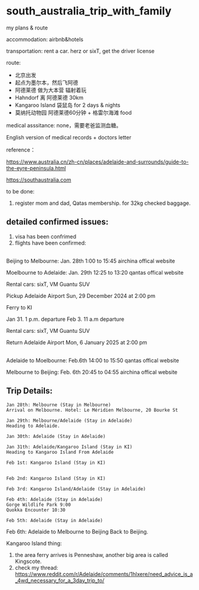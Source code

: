 # south_australia_trip_with_family
my plans & route


accommodation: airbnb&hotels

transportation: rent a car. herz or sixT, get the driver license

route: 
- 北京出发
- 起点为墨尔本，然后飞阿德
- 阿德莱德 做为大本营 辐射着玩
- Hahndorf 离 阿德莱德 30km
- Kangaroo Island 袋鼠岛 for 2 days & nights
- 莫纳托动物园 阿德莱德60分钟 + 格雷尔海滩 food


medical asssitance:
none，需要老爸监测血糖。

English version of medical records + doctors letter



reference：

https://www.australia.cn/zh-cn/places/adelaide-and-surrounds/guide-to-the-eyre-peninsula.html

https://southaustralia.com


to be done:
1. register mom and dad, Qatas membership. for 32kg checked baggage.


## detailed confirmed issues:

1. visa has been confrimed
2. flights have been confirmed:

<br>
Beijing to Melbourne: Jan. 28th 1:00 to 15:45 airchina offical website

Moelbourne to Adelaide: Jan. 29th 12:25 to 13:20 qantas offical website
<br>

Rental cars: sixT, VM Guantu SUV

Pickup Adelaide Airport Sun, 29 December 2024 at 2:00 pm


Ferry to KI

Jan 31. 1 p.m. departure
Feb 3. 11 a.m departure


Rental cars: sixT, VM Guantu SUV

Return Adelaide Airport Mon, 6 January 2025 at 2:00 pm

<br>
Adelaide to Moelbourne: Feb.6th 14:00 to 15:50 qantas offical website

Melbourne to Beijing: Feb. 6th 20:45 to 04:55 airchina offical website
<br>


## Trip Details:

```
Jan 28th: Melbourne (Stay in Melbourne)
Arrival on Melbourne. Hotel: Le Méridien Melbourne, 20 Bourke St
```



```
Jan 29th: Melbourne/Adelaide (Stay in Adelaide)
Heading to Adelaide.
```

```
Jan 30th: Adelaide (Stay in Adelaide)
```

```
Jan 31th: Adelaide/Kangaroo Island (Stay in KI)
Heading to Kangaroo Island From Adelaide
```

```
Feb 1st: Kangaroo Island (Stay in KI)


```

```
Feb 2nd: Kangaroo Island (Stay in KI)
```

```
Feb 3rd: Kangaroo Island/Adelaide (Stay in Adelaide)
```

```
Feb 4th: Adelaide (Stay in Adelaide)
Gorge Wildlife Park 9:00
Quokka Encounter 10:30 
```

```
Feb 5th: Adelaide (Stay in Adelaide)

```

Feb 6th: Adelaide to Melbourne to Beijing
Back to Beijing.


Kangaroo Island thing:

1. the area ferry arrives is Penneshaw, another big area is called Kingscote.
2. check my thread: https://www.reddit.com/r/Adelaide/comments/1hlxere/need_advice_is_a_4wd_necessary_for_a_3day_trip_to/ 
